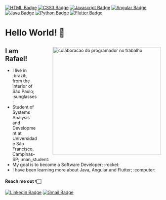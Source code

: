 [![HTML Badge](https://img.shields.io/badge/Html-E34F26?style=flat-square-badge&logo=css3&logoColor=white&link=)]()
[![CSS3 Badge](https://img.shields.io/badge/CSS3-1572B6?style=flat-square-badge&logo=css3&logoColor=white&link=)]()
[![Javascript Badge](https://img.shields.io/badge/JavaScript-F7DF1E?style=flat-square-badge&logo=javascript&logoColor=black)]()
[![Angular Badge](https://img.shields.io/badge/Angular-bf0603?style=flat-square-badge&logo=Angular&logoColor=white&link=)]()
[![Java Badge](https://img.shields.io/badge/Java-EA4335?style=flat-square-badge&logo=Java&logoColor=white&link=)]()
[![Python Badge](https://img.shields.io/badge/Python-006192?style=flat-square-badge&logo=Python&logoColor=white&link=)]()
[![Flutter Badge](https://img.shields.io/badge/Flutter-blue?style=flat-square-badge&logo=Flutter&logoColor=white&link=)]()

# Hello World!  👋
<main>
  <img src="https://www.flaticon.com/svg/static/icons/svg/2230/2230187.svg" alt="colaboracao do programador no trabalho" align=right width="350px" heignt="320px" margin-top="10px" margin-bottom="45px" style="float:right;margin-left:50px;">
 
 <h2>I am Rafael!</h2>
 <ul>
   <li> I live in :brazil:, from the interior of São Paulo; :sunglasses: </li> 
   <li> Student of Systems Analysis and Development at Universidade São Francisco, Campinas-SP; :man_student: </li>
   <li> My goal is to become a Software Developer; :rocket: </li>
   <li> I have been learning more about Java, Angular and Flutter; :computer: </li> 
 </ul>
 
 #### Reach me out 👇🏻
 
   [![Linkedin Badge](https://img.shields.io/badge/-Rafael%20Sousa-006192?style=flat-square-badge&logo=Linkedin&logoColor=white&link=https://www.linkedin.com/in/rafaelofficial/)](https://www.linkedin.com/in/rafaelofficial/) 
  [![Gmail Badge](https://img.shields.io/badge/-rafael.sousa.pereira01@gmail.com-EA4335?style=flat-square-badge&logo=Gmail&logoColor=white&link=mailto:rafael.sousa.pereira01@gmail.com)](mailto:rafael.sousa.pereira01@gmail.com)
</main>
